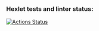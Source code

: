 ### Hexlet tests and linter status:

[![Actions Status](https://github.com/SelivanSelivan/frontend-project-lvl1/workflows/hexlet-check/badge.svg)](https://github.com/SelivanSelivan/frontend-project-lvl1/actions)
